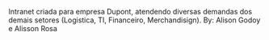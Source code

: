 Intranet criada para empresa Dupont, atendendo diversas demandas dos demais setores (Logistica, TI, Financeiro, Merchandisign).
By: Alison Godoy e Alisson Rosa
